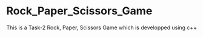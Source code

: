 # Rock_Paper_Scissors_Game
This is a Task-2 Rock, Paper, Scissors Game which is developped using c++
